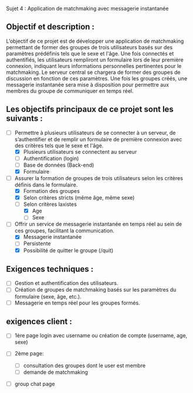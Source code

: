 Sujet 4 : Application de matchmaking avec messagerie instantanée

## Objectif et description :
L’objectif de ce projet est de développer une application de matchmaking permettant de former des groupes de trois utilisateurs basés sur des paramètres prédéfinis tels que le sexe et l'âge. Une fois connectés et authentifiés, les utilisateurs rempliront un formulaire lors de leur première connexion, indiquant leurs informations personnelles pertinentes pour le matchmaking. Le serveur central se chargera de former des groupes de discussion en fonction de ces paramètres. Une fois les groupes créés, une messagerie instantanée sera mise à disposition pour permettre aux membres du groupe de communiquer en temps réel.

## Les objectifs principaux de ce projet sont les suivants :

- [ ] Permettre à plusieurs utilisateurs de se connecter à un serveur, de s’authentifier et de remplir un formulaire de première connexion avec des critères tels que le sexe et l'âge.
    - [x] Plusieurs utilisateurs se connectent au serveur 
    - [ ] Authentification (login)
    - [ ] Base de données (Back-end)
    - [x] Formulaire

- [ ] Assurer la formation de groupes de trois utilisateurs selon les critères définis dans le formulaire.
    - [x] Formation des groupes
    - [x] Selon critères stricts (même âge, même sexe) 
    - [ ] Selon critères laxistes
        - [x] Age
        - [ ] Sexe

- [ ] Offrir un service de messagerie instantanée en temps réel au sein de ces groupes, facilitant la communication.
    - [x] Messagerie instantanée
    - [ ] Persistente
    - [x] Possibilité de quitter le groupe (/quit)

## Exigences techniques :

- [ ] Gestion et authentification des utilisateurs.
- [ ] Création de groupes de matchmaking basés sur les paramètres du formulaire (sexe, âge, etc.).
- [ ] Messagerie en temps réel pour les groupes formés.

## exigences client :

- [ ] 1ère page login avec username ou création de compte (username, age, sexe)
- [ ] 2ème page:
    - [ ] consultation des groupes dont le user est membre
    - [ ] demande de matchmaking
- [ ] group chat page


